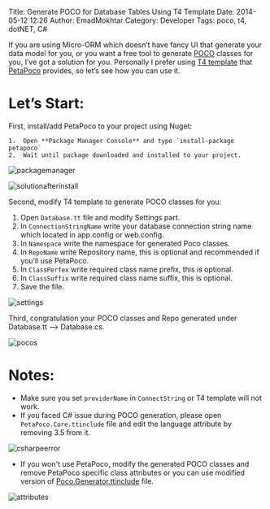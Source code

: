 Title: Generate POCO for Database Tables Using T4 Template
Date: 2014-05-12 12:26
Author: EmadMokhtar
Category: Developer
Tags: poco, t4, dotNET, C#

If you are using Micro-ORM which doesn’t have fancy UI that generate your data model for you, or you want a free tool to generate [POCO](http://en.wikipedia.org/wiki/Plain_Old_CLR_Object) classes for you, I’ve got a solution for you. Personally I prefer using [T4 template](http://en.wikipedia.org/wiki/Text_Template_Transformation_Toolkit) that [PetaPoco](http://www.toptensoftware.com/petapoco/) provides, so let’s see how you can use it.

# Let’s Start:

First, install/add PetaPoco to your project using Nuget:

    1.  Open **Package Manager Console** and type `install-package petapoco`
    2.  Wait until package downloaded and installed to your project.

![packagemanager]({filename}/images/packagemanager.png)

![solutionafterinstall]({filename}/images/solutionafterinstall.png)

Second, modify T4 template to generate POCO classes for you:

1.  Open `Database.tt` file and modify Settings part.
2.  In `ConnectionStringName` write your database connection string name which located in app.config or web.config.
3.  In `Namespace` write the namespace for generated Poco classes.
4.  In `RepoName` write Repository name, this is optional and recommended if you’ll use PetaPoco.
5.  In `ClassPerfex` write required class name prefix, this is optional.
6.  In `ClassSuffix` write required class name suffix, this is optional.
7.  Save the file.

![settings]({filename}/images/settings.png)

Third, congratulation your POCO classes and Repo generated under Database.tt –&gt; Database.cs.

![pocos]({filename}/images/pocos.png)

# Notes:

-   Make sure you set `providerName` in `ConnectString` or T4 template will not work.
-   If you faced C\# issue during POCO generation, please open `PetaPoco.Core.ttinclude` file and edit the language attribute by removing 3.5 from it.

![csharpeerror]({filename}/images/csharpe-error.png)

-   If you won't use PetaPoco, modify the generated POCO classes and remove PetaPoco specific class attributes or you can use modified version of [Poco.Generator.ttinclude](https://dl.dropboxusercontent.com/u/10071407/PetaPoco.Generator.ttinclude) file.

![attributes]({filename}/images/attributes.png)
